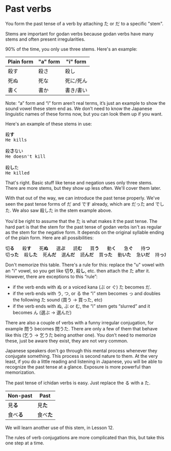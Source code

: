# Past verbs

You form the past tense of a verb by attaching た or だ to a specific "stem".

Stems are important for godan verbs because godan verbs have many stems and often present irregularities.

90% of the time, you only use three stems. Here's an example:

| Plain form | "a" form | "i" form |
|------------|----------|----------|
| 殺す       | 殺さ     | 殺し     |
| 死ぬ       | 死な     | 死に/死ん|
| 書く       | 書か     | 書き/書い|

Note: “a” form and “i” form aren’t real terms, it’s just an example to show the sound vowel these stem end as. We don’t need to know the Japanese linguistic names of these forms now, but you can look them up if you want. 

Here's an example of these stems in use:

<pre>
殺<b>す</b>
He kills

殺<b>さ</b>ない
He doesn't kill

殺<b>し</b>た
He killed
</pre>

That's right. Basic stuff like tense and negation uses only three stems. There are more stems, but they show up less often. We'll cover them later.

With that out of the way, we can introduce the past tense properly. We've seen the past tense forms of だ and です already, which are だった and でした. We also saw 殺した in the stem example above.

You'd be right to assume that the た is what makes it the past tense. The hard part is that the stem for the past tense of godan verbs isn't as regular as the stem for the negative form. It depends on the original syllable ending of the plain form. Here are all possibilities:

<pre>
切<b>る</b>	殺<b>す</b>	死<b>ぬ</b>	選<b>ぶ</b>	読<b>む</b>	買<b>う</b>	動<b>く</b>	急<b>ぐ</b>	持<b>つ</b>
切<b>った</b>	殺<b>した</b>	死<b>んだ</b>	選<b>んだ</b>	読<b>んだ</b>	買<b>った</b>	動<b>いた</b>	急<b>いだ</b>	持<b>った</b>
</pre>

Don't memorize this table. There's a rule for this: replace the "u" vowel with an "i" vowel, so you get like 切**り**, 殺**し**, etc. then attach the た after it. However, there are exceptions to this “rule”:

- if the verb ends with ぬ or a voiced kana (ぶ or ぐ) た becomes だ.   
- if the verb ends with う, つ, or る the “i” stem becomes っ and doubles the following た sound (買う \-\> 買った, etc)  
- if the verb ends with ぬ, ぶ or む, the “i” stem gets “slurred” and it becomes ん (選ぶ \-\> 選んだ)

There are also a couple of verbs with a funny irregular conjugation, for example 問う becomes 問うた. There are only a few of them that behave like this (乞う \-\> 乞うた being another one). You don’t need to memorize these, just be aware they exist, they are not very common.

Japanese speakers don't go through this mental process whenever they conjugate something. This process is second nature to them. At the very least, if you do a little reading and listening in Japanese, you will be able to recognize the past tense at a glance. Exposure is more powerful than memorization.

The past tense of ichidan verbs is easy. Just replace the る with a た.

| Non-past | Past        |
|----------|-------------|
|見**る**  | 見**た**    |
|食べ**る** | 食べ**た** |

We will learn another use of this stem, in Lesson 12.

The rules of verb conjugations are more complicated than this, but take this one step at a time.  
